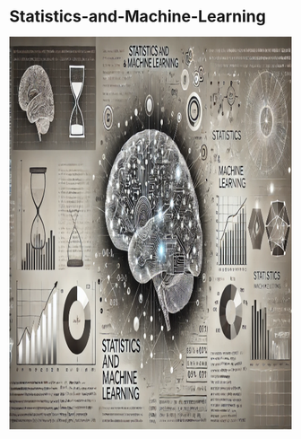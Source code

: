 # Statistics-and-Machine-Learning
<p align="center">
  <img src="ML1.webp" alt="Machine Learning Image" width="700" height="700">
</p>

